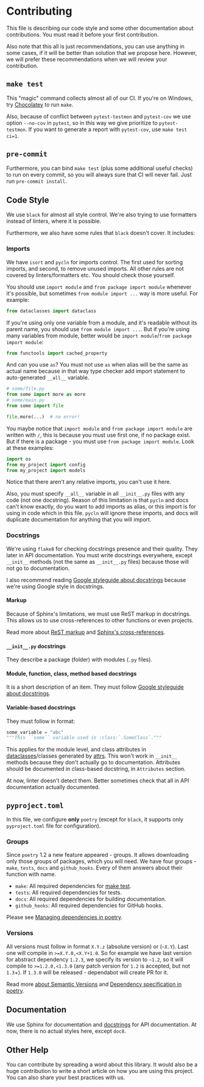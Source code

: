 # Contributing

This file is describing our code style and some other documentation about contributions. You must read it before your
first contribution.

Also note that this all is just recommendations, you can use anything in some cases, if it will be better than solution
that we propose here. However, we will prefer these recommendations when we will review your contribution.

## `make test`

This "magic" command collects almost all of our CI. If you're on Windows, try [Chocolatey](https://chocolatey.org) to
run `make`.

Also, because of conflict between `pytest-testmon` and `pytest-cov` we use option `--no-cov` in `pytest`, so in this
way we give prioritize to `pytest-testmon`. If you want to generate a report with `pytest-cov`, use `make test ci=1`.

## `pre-commit`

Furthermore, you can bind `make test` (plus some additional useful checks) to run on every commit, so you will always
sure that CI will never fail. Just run `pre-commit install`.

## Code Style

We use `black` for almost all style control. We're also trying to use formatters instead of linters, where it is
possible.

Furthermore, we also have some rules that `black` doesn't cover. It includes:

### Imports

We have `isort` and `pycln` for imports control. The first used for sorting imports, and second, to remove unused
imports. All other rules are not covered by linters/formatters etc. You should check those yourself.

You should use `import module` and `from package import module` whenever it's possible, but sometimes
`from module import ...` way is more useful. For example:

```py
from dataclasses import dataclass
```

If you're using only one variable from a module, and it's readable without its parent name, you should use
`from module import ...`. But if you're using many variables from module, better would be
`import module`/`from package import module`:

```py
from functools import cached_property
```

And can you use `as`? You must not use `as` when alias will be the same as actual name because in that way type checker
add import statement to auto-generated `__all__` variable.

```py
# some/file.py
from some import more as more
# some/main.py
from some import file

file.more(...)  # no error!
```

You maybe notice that `import module` and `from package import module` are written with `/`, this is because you must
use first one, if no package exist. But if there is a package - you must use `from package import module`. Look at
these examples:

```py
import os
from my_project import config
from my_project import models
```

Notice that there aren't any relative imports, you can't use it here.

Also, you must specify `__all__` variable in all `__init__.py` files with any code (not one docstring). Reason of this
limitation is that `pycln` and docs can't know exactly, do you want to add imports as alias, or this import is for using
in code which in this file. `pycln` will ignore these imports, and docs will duplicate documentation for anything that
you will import.

### Docstrings

We're using `flake8` for checking docstrings presence and their quality. They later in API documentation. You must write
docstrings everywhere, except `__init__` methods (not the same as `__init__.py` files) because those will not go to
documentation.

I also recommend reading [Google styleguide about docstrings](https://google.github.io/styleguide/pyguide.html#s3.8-comments-and-docstrings)
because we're using Google style in docstrings.

#### Markup

Because of Sphinx's limitations, we must use ReST markup in docstrings. This allows us to use cross-references to other
functions or even projects.

Read more about [ReST markup](https://www.sphinx-doc.org/en/master/usage/restructuredtext/basics.html)
and [Sphinx's cross-references](https://docs.readthedocs.io/en/stable/guides/cross-referencing-with-sphinx.html).

#### `__init__.py` docstrings

They describe a package (folder) with modules (`.py` files).

#### Module, function, class, method based docstrings

It is a short description of an item. They must follow
[Google styleguide about docstrings](https://google.github.io/styleguide/pyguide.html#s3.8-comments-and-docstrings).

#### Variable-based docstrings 

They must follow in format:

```py
some_variable = "abc"
"""This ``some`` variable used in :class:`.SomeClass`."""
```

This applies for the module level, and class attributes in
[dataclasses](https://docs.python.org/3/library/dataclasses.html)/classes generated by [attrs](https://pypi.org/project/attrs/).
This won't work in `__init__` methods because they don't actually go to documentation. Attributes should be documented
in class-based docstring, in `Attributes` section.

At now, linter doesn't detect them. Better sometimes check that all in API documentation actually documented.

## `pyproject.toml`

In this file, we configure **only** `poetry` (except for `black`, it supports only `pyproject.toml` file for
configuration).

### Groups

Since `poetry` 1.2 a new feature appeared - groups. It allows downloading only those groups of packages, which you will
need. We have four groups - `make`, `tests`, `docs` and `github_hooks`. Every of them answers about their function with
name.

- `make`: All required dependencies for [make test](#make-test).
- `tests`: All required dependencies for tests.
- `docs`: All required dependencies for building documentation.
- `github_hooks`: All required dependencies for GitHub hooks.

Please see [Managing dependencies in poetry](https://python-poetry.org/docs/master/managing-dependencies/).

### Versions

All versions must follow in format `X.Y.z` (absolute version) or (`~X.Y`). Last one will compile in `>=X.Y.0,<X.Y+1.0`.
So for example we have last version for abstract dependency `1.2.3`, we specify its version to `~1.2`, so it will
compile to `>=1.2.0,<1.3.0` (any patch version for `1.2` is accepted, but not `1.3`+). If `1.3.0` will be released -
dependabot will create PR for it.

Read more [about Semantic Versions](https://semver.org/) and [Dependency specification in poetry](https://python-poetry.org/docs/master/dependency-specification/).


## Documentation

We use Sphinx for documentation and [docstrings](#docstrings) for API documentation. At now, there is no actual styles
here, except `doc8`.

## Other Help

You can contribute by spreading a word about this library. It would also be a huge contribution to write a short article
on how you are using this project. You can also share your best practices with us.
